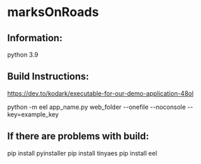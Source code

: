 # marksOnRoads

## Information:
  python 3.9

## Build Instructions:
https://dev.to/kodark/executable-for-our-demo-application-48ol

python -m eel app_name.py web_folder --onefile --noconsole --key=example_key

## If there are problems with build:
 pip install pyinstaller
 pip install tinyaes
 pip install eel
